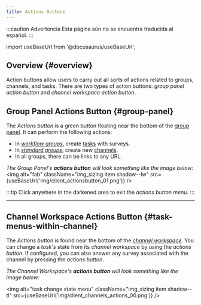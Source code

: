 ```yaml
---
title: Actions Buttons
---
```


:::caution Advertencia
Esta página aún no se encuentra traducida al español.
:::

import useBaseUrl from '@docusaurus/useBaseUrl'; 

## Overview {#overview}

Action buttons allow users to carry out all sorts of actions related to groups, channels, and tasks. There are two types of action buttons: _group panel action button_ and _channel workspace action button_.

## Group Panel Actions Button {#group-panel}

The _Actions button_ is a green button floating near the bottom of the [group panel](/docs/documentation/client/groups#group-panel). It can perform the following actions:
- In [_workflow groups_](/docs/documentation/client/groups#workflow-groups), create [tasks](/docs/documentation/client/tasks/overview) with surveys.
- In [_standard groups_](/docs/documentation/client/groups#regular-groups), create new [channels](/docs/documentation/client/channels).
- In all groups, there can be links to any URL.

_The Group Panel's **actions button** will look something like the image below:_
<img alt="fab" className="img_sizing item shadow--lw" src={useBaseUrl('img/client_actionsbutton_01.png')} />
<br/>

:::tip
Click anywhere in the darkened area to exit the _actions button menu_.
:::

---

## Channel Workspace Actions Button {#task-menus-within-channel}
The _Actions button_ is found near the bottom of the [_channel workspace_](/docs/documentation/client/channels).
You can change a _task's_ state from its _channel workspace_ by using the _actions button_.
If configured, you can also answer any survey associated with the channel by pressing the _actions button_.

_The Channel Workspace's **actions button** will look something like the image below:_

<img alt="task change state menu" className="img_sizing item shadow--tl" src={useBaseUrl('img/client_channels_actions_00.png')} />
<br/>



